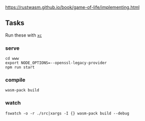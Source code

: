 https://rustwasm.github.io/book/game-of-life/implementing.html

## Tasks

Run these with [`xc`](https://github.com/joerdav/xc)

### serve
```
cd www
export NODE_OPTIONS=--openssl-legacy-provider
npm run start
```

### compile
```
wasm-pack build
```

### watch
```
fswatch -o -r ./src|xargs -I {} wasm-pack build --debug
```